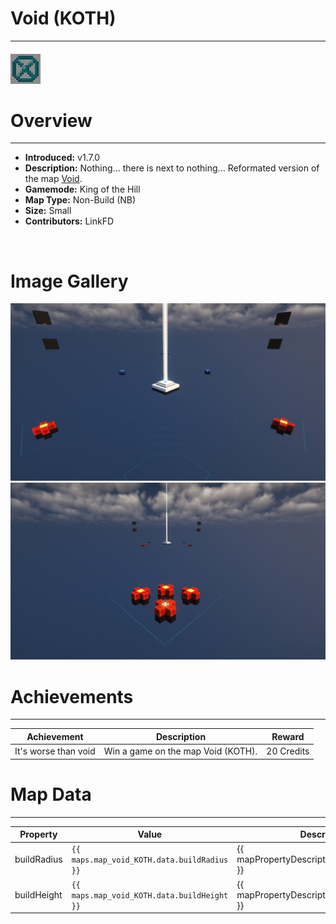 # Void (KOTH)

---

#### ![voidKOTHicon](../assets/icons/void-koth-icon.jpg)

# Overview

---

- **Introduced:** v1.7.0
- **Description:** Nothing... there is next to nothing... Reformated version of the map [Void](Void).
- **Gamemode:** King of the Hill
- **Map Type:** Non-Build (NB)
- **Size:** Small
- **Contributors:** LinkFD

<br />

# Image Gallery

![Void KOTH - Overview](../assets/maps/voidKOTH/voidKOTH-overview.jpg)
![Void KOTH - Spawn](../assets/maps/voidKOTH/voidKOTH-spawn.jpg)

# Achievements

---

| Achievement          | Description                        | Reward     |
| -------------------- | ---------------------------------- | ---------- |
| It's worse than void | Win a game on the map Void (KOTH). | 20 Credits |

# Map Data

---

| Property    | Value                                       | Description                                    |
| ----------- | ------------------------------------------- | ---------------------------------------------- |
| buildRadius | `{{ maps.map_void_KOTH.data.buildRadius }}` | {{ mapPropertyDescriptions.buildRadius.koth }} |
| buildHeight | `{{ maps.map_void_KOTH.data.buildHeight }}` | {{ mapPropertyDescriptions.buildHeight.koth }} |
